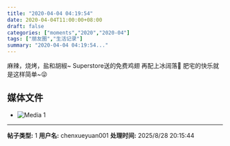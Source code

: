 ```yaml
---
title: "2020-04-04 04:19:54"
date: 2020-04-04T11:00:00+08:00
draft: false
categories: ["moments","2020","2020-04"]
tags: ["朋友圈","生活记录"]
summary: "2020-04-04 04:19:54..."
---
```


麻辣，烧烤，盐和胡椒~
Superstore送的免费鸡翅
再配上冰阔落🥤
肥宅的快乐就是这样简单~😜

## 媒体文件

- ![Media 1](/Moments/photos/2020-04-04/202004040419540.jpg)

---

**帖子类型:** 1
**用户名:** chenxueyuan001
**处理时间:** 2025/8/28 20:15:44